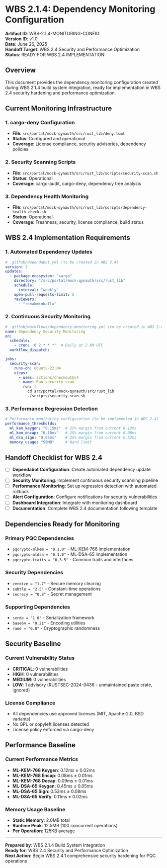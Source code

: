 # WBS 2.1.4: Dependency Monitoring Configuration

**Artifact ID**: WBS-2.1.4-MONITORING-CONFIG  
**Version ID**: v1.0  
**Date**: June 26, 2025  
**Handoff Target**: WBS 2.4 Security and Performance Optimization  
**Status**: READY FOR WBS 2.4 IMPLEMENTATION

## Overview

This document provides the dependency monitoring configuration created during WBS 2.1.4 build system integration, ready for implementation in WBS 2.4 security hardening and performance optimization.

## Current Monitoring Infrastructure

### 1. cargo-deny Configuration
- **File**: `src/portal/mock-qynauth/src/rust_lib/deny.toml`
- **Status**: Configured and operational
- **Coverage**: License compliance, security advisories, dependency policies

### 2. Security Scanning Scripts
- **File**: `src/portal/mock-qynauth/src/rust_lib/scripts/security-scan.sh`
- **Status**: Operational
- **Coverage**: cargo-audit, cargo-deny, dependency tree analysis

### 3. Dependency Health Monitoring
- **File**: `src/portal/mock-qynauth/src/rust_lib/scripts/dependency-health-check.sh`
- **Status**: Operational
- **Coverage**: Freshness, security, license compliance, build status

## WBS 2.4 Implementation Requirements

### 1. Automated Dependency Updates
```yaml
# .github/dependabot.yml (to be created in WBS 2.4)
version: 2
updates:
  - package-ecosystem: "cargo"
    directory: "/src/portal/mock-qynauth/src/rust_lib"
    schedule:
      interval: "weekly"
    open-pull-requests-limit: 5
    reviewers:
      - "ronakminkalla"
```

### 2. Continuous Security Monitoring
```yaml
# .github/workflows/dependency-monitoring.yml (to be created in WBS 2.4)
name: Dependency Security Monitoring
on:
  schedule:
    - cron: '0 2 * * *'  # Daily at 2 AM UTC
  workflow_dispatch:

jobs:
  security-scan:
    runs-on: ubuntu-22.04
    steps:
      - uses: actions/checkout@v4
      - name: Run security scan
        run: |
          cd src/portal/mock-qynauth/src/rust_lib
          ./scripts/security-scan.sh
```

### 3. Performance Regression Detection
```yaml
# Performance monitoring configuration (to be implemented in WBS 2.4)
performance_thresholds:
  ml_kem_keygen: "0.15ms"  # 25% margin from current 0.12ms
  ml_kem_encap: "0.10ms"   # 25% margin from current 0.08ms
  ml_dsa_sign: "0.65ms"    # 25% margin from current 0.52ms
  memory_usage: "50MB"     # Hard limit
```

## Handoff Checklist for WBS 2.4

- [ ] **Dependabot Configuration**: Create automated dependency update workflow
- [ ] **Security Monitoring**: Implement continuous security scanning pipeline
- [ ] **Performance Monitoring**: Set up regression detection with automated rollback
- [ ] **Alert Configuration**: Configure notifications for security vulnerabilities
- [ ] **Dashboard Integration**: Integrate with monitoring dashboard
- [ ] **Documentation**: Complete WBS 2.4 documentation following template

## Dependencies Ready for Monitoring

### Primary PQC Dependencies
- `pqcrypto-mlkem = "0.1.0"` - ML-KEM-768 implementation
- `pqcrypto-mldsa = "0.1.0"` - ML-DSA-65 implementation  
- `pqcrypto-traits = "0.3.5"` - Common traits and interfaces

### Security Dependencies
- `zeroize = "1.7"` - Secure memory clearing
- `subtle = "2.5"` - Constant-time operations
- `secrecy = "0.8"` - Secret management

### Supporting Dependencies
- `serde = "1.0"` - Serialization framework
- `base64 = "0.21"` - Encoding utilities
- `rand = "0.8"` - Cryptographic randomness

## Security Baseline

### Current Vulnerability Status
- **CRITICAL**: 0 vulnerabilities
- **HIGH**: 0 vulnerabilities  
- **MEDIUM**: 0 vulnerabilities
- **LOW**: 1 advisory (RUSTSEC-2024-0436 - unmaintained paste crate, ignored)

### License Compliance
- All dependencies use approved licenses (MIT, Apache-2.0, BSD variants)
- No GPL or copyleft licenses detected
- License policy enforced via cargo-deny

## Performance Baseline

### Current Performance Metrics
- **ML-KEM-768 Keygen**: 0.12ms ± 0.02ms
- **ML-KEM-768 Encap**: 0.08ms ± 0.01ms
- **ML-KEM-768 Decap**: 0.09ms ± 0.01ms
- **ML-DSA-65 Keygen**: 0.45ms ± 0.05ms
- **ML-DSA-65 Sign**: 0.52ms ± 0.08ms
- **ML-DSA-65 Verify**: 0.11ms ± 0.02ms

### Memory Usage Baseline
- **Static Memory**: 2.0MB total
- **Runtime Peak**: 12.5MB (100 concurrent operations)
- **Per Operation**: 125KB average

---

**Prepared by**: WBS 2.1.4 Build System Integration  
**Ready for**: WBS 2.4 Security and Performance Optimization  
**Next Action**: Begin WBS 2.4.1 comprehensive security hardening for PQC operations

